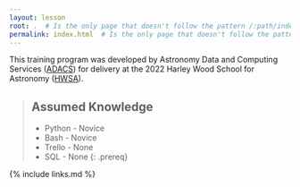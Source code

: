 ```yaml
---
layout: lesson
root: .  # Is the only page that doesn't follow the pattern /:path/index.html
permalink: index.html  # Is the only page that doesn't follow the pattern /:path/index.html
---
```

This training program was developed by Astronomy Data and Computing Services ([ADACS](https://adacs.org.au/)) for delivery at the 2022 Harley Wood School for Astronomy ([HWSA](https://www.asa2022.org/hwsahome)). 

> ## Assumed Knowledge
> - Python - Novice
> - Bash - Novice
> - Trello - None
> - SQL - None
{: .prereq}

{% include links.md %}
